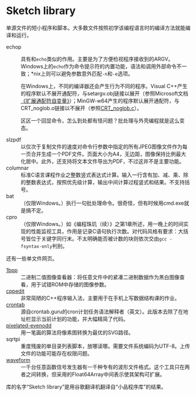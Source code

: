 Sketch library
==============

单源文件的短小程序和脚本。大多数文件按照初学该编程语言时的编译方法就能编译和运行。

<dl>
	<dt>echop</dt>
	<dd>
		<p>具有和<code>echo</code>类似的作用。主要是为了方便检视程序接收到的ARGV。Windows上的<code>echo</code>作为命令提示符的内置功能，语法和调用外部命令不一致；*nix上则可以避免参数意外匹配<code>-n</code>和<code>-e</code>选项。</p>
		<p>在Windows上，不同的编译器还会产生行为不同的程序。Visual C++产生的程序默认不展开通配符，与setargv.obj链接以展开（参照Microsoft文档<a href="https://docs.microsoft.com/zh-cn/cpp/c-language/expanding-wildcard-arguments">《扩展通配符自变量》</a>）；MinGW-w64产生的程序默认展开通配符，与CRT_noglob.o链接以不展开（参照<a href="https://sourceforge.net/p/mingw-w64/mingw-w64/ci/master/tree/mingw-w64-crt/crt/CRT_noglob.c">CRT_noglob.c</a>）。</p>
		<p>区区一个回显命令，怎么到处都有怪问题？批处理与外壳编程就是这么变态。</p>
	</dd>
	<dt>slzpdf</dt>
	<dd>以仅次于复制文件的速度对命令行参数中指定的所有JPEG图像文件作为每一页合并生成一个PDF文件。页面大小为A4，无边距，图像保持比例最大化居中。此外，还支持将文本文件导出为PDF，不过这并不是主要功能。</dd>
	<dt>columnar</dt>
	<dd>标准C语言课程作业之整数竖式表达式计算。输入一行含有加、减、乘、除的整数表达式，按照优先级计算，输出中间计算过程竖式和结果。不支持括号。</dd>
	<dt>bat</dt>
	<dd>（仅限Windows。）执行一句批处理命令。很奇怪，但有时候用cmd.exe就是搞不定。</dd>
	<dt>cpro</dt>
	<dd>（仅限Windows。）如《编程珠玑（续）》之第1章所述，用一晚上的时间实现的性能监视工具，作用是记录C语句执行次数。对代码风格有要求：大括号皆位于关键字同行末。不太明确能否被计数的块则依次交由<code>gcc -fsyntax-only</code>判别。</dd>
</dl>

还有一些单文件网页。

<dl>
	<dt><a href="https://salenzo.github.io/Utilities/1bpp.html">1bpp</a></dt>
	<dd>二进制二值图像查看器：将任意文件中的紧凑二进制数据作为黑白图像查看，用于试错ROM中存储的图像参数。</dd>
	<dt><a href="https://salenzo.github.io/Utilities/cppedit.html">cppedit</a></dt>
	<dd>非常简陋的C++程序输入法，主要用于在手机上写数据结构课的作业。</dd>
	<dt><a href="https://salenzo.github.io/Utilities/crontab.html">crontab</a></dt>
	<dd>源自crontab.guru的cron计划任务语法解释者（英文）。此版本去除了在地址栏显示当前计划的功能，并大幅精简了代码。</dd>
	<dt><a href="https://salenzo.github.io/Utilities/pixelated-evenodd.html">pixelated-evenodd</a></dt>
	<dd>用一笔画的算法将像素图转换为最优的SVG路径。</dd>
	<dt>sqrtpi</dt>
	<dd>重度残废的单目录列表脚本，放哪读哪。需要文件系统编码为UTF-8。上传文件的功能可能存在权限问题。</dd>
	<dt><a href="https://salenzo.github.io/Utilities/waveform.html">waveform</a></dt>
	<dd>一千台任意函数信号发生器有一千种专有的波形文件格式。这个工具只在两者之间转换，但采用的Float64Array中间表示使其架构可扩展。</dd>
</dl>

库的名字“Sketch library”是用谷歌翻译机翻译自“小品程序库”的结果。
